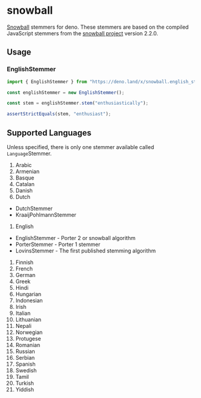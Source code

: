 # snowball

[Snowball](https://snowballstem.org/) stemmers for deno. These stemmers are
based on the compiled JavaScript stemmers from the
[snowball project](https://github.com/snowballstem) version 2.2.0.

## Usage

### EnglishStemmer

```typescript
import { EnglishStemmer } from "https://deno.land/x/snowball.english_stemmer.ts";

const englishStemmer = new EnglishStemmer();

const stem = englishStemmer.stem("enthusiastically");

assertStrictEquals(stem, "enthusiast");
```

## Supported Languages

Unless specified, there is only one stemmer available called `Language`Stemmer.

1. Arabic
1. Armenian
1. Basque
1. Catalan
1. Danish
1. Dutch

- DutchStemmer
- KraaijPohlmannStemmer

1. English

- EnglishStemmer - Porter 2 or snowball algorithm
- PorterStemmer - Porter 1 stemmer
- LovinsStemmer - The first published stemming algorithm

1. Finnish
1. French
1. German
1. Greek
1. Hindi
1. Hungarian
1. Indonesian
1. Irish
1. Italian
1. Lithuanian
1. Nepali
1. Norwegian
1. Protugese
1. Romanian
1. Russian
1. Serbian
1. Spanish
1. Swedish
1. Tamil
1. Turkish
1. Yiddish
